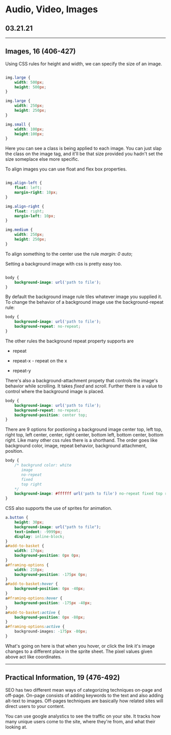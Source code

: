 # Audio, Video, Images

## 03.21.21

----

## Images, 16 (406-427)

Using CSS rules for height and width, we can specify the size of an image.

````CSS

img.large {
    width: 500px;
    height: 500px;
}

img.large {
    width: 250px;
    height: 250px;
}

img.small {
    width: 100px;
    height:100px;
}
````

Here you can see a class is being applied to each image. You can just slap the class on the image tag, and it'll be that size provided you hadn't set the size someplace else more specific.

To align images you can use float and flex box properties. 

````CSS

img.align-left {
    float: left;
    margin-right: 10px;
}

img.align-right {
    float: right;
    margin-left: 10px;
}

img.medium {
    width: 250px;
    height: 250px;
}
````

To align something to the center use the rule *margin: 0 auto*;

Setting a background image with css is pretty easy too.

````CSS

body {
    background-image: url('path to file');
}

````

By default the background image rule tiles whatever image you supplied it. To change the behavior of a background image use the background-repeat rule:

````CSS
body {
    background-image: url('path to file');
    background-repeat: no-repeat;
}
````

The other rules the background repeat property supports are

- repeat

- repeat-x
        - repeat on the x

- repeat-y

There's also a background-attachment propety that controls the image's behavior while scrolling. It takes *fixed* and *scroll*. Further there is a value to control where the background image is placed.

````CSS
body {
    background-image: url('path to file');
    background-repeat: no-repeat;
    background-position: center top;
}
````

There are 9 options for postioning a background image center top, left top, right top, left center, center, right center, bottom left, bottom center, bottom right. Like many other css rules there is a shorthand. The order goes like background color, image, repeat behavior, background attachment, position.

````CSS
body {
    /* backgrund color: white
       image
       no-repeat
       fixed
       top right
    */
    background-image: #ffffff url('path to file') no-repeat fixed top right;
}
````

CSS also supports the use of sprites for animation.

````CSS
a.button {
    height: 30px;
    background-image: url("path to file");
    text-indent: -9999px;
    display: inline-block;
}
a#add-to-basket {
    width: 174px;
    background-position: 0px 0px;
}
a#framing-options {
    width: 210px;
    background-position: -175px 0px;
}
a#add-to-basket:hover {
    background-position: 0px -40px;
}
a#framing-options:hover {
    background-position: -175px -40px;
}
a#add-to-basket:active {
    background-position: 0px -80px;
}
a#framing-options:active {
    background-images: -175px -80px;
}
````

What's going on here is that when you hover, or click the link it's image changes to a different place in the sprite sheet. The pixel values given above act like coordinates.

----

## Practical Information, 19 (476-492)

SEO has two different mean ways of categorizing techniques on-page and off-page. On-page consists of adding keywords to the text and also adding alt-text to images. Off-pages techniques are basically how related sites will direct users to your content.

You can use google analystics to see the traffic on your site. It tracks how many unique users come to the site, where they're from, and what their looking at.